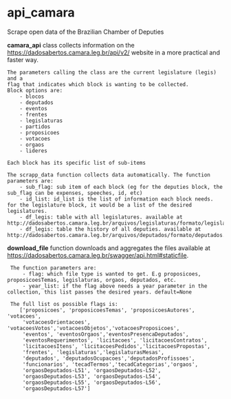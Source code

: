 # api_camara
Scrape open data of the Brazilian Chamber of Deputies


**camara_api** class collects information on the https://dadosabertos.camara.leg.br/api/v2/
website in a more practical and faster way.

    The parameters calling the class are the current legislature (legis) and a 
    flag that indicates which block is wanting to be collected. 
    Block options are:
        - blocos
        - deputados
        - eventos
        - frentes
        - legislaturas
        - partidos
        - proposicoes
        - votacoes
        - orgaos
        - lideres

    Each block has its specific list of sub-items    

    The scrapp_data function collects data automatically. The function parameters are:
        - sub_flag: sub item of each block (eg for the deputies block, the sub_flag can be expenses, speeches, id, etc)
        - id_list: id_list is the list of information each block needs. for the legislature block, it would be a list of the desired legislatures.
        - df_legis: table with all legislatures. available at http://dadosabertos.camara.leg.br/arquivos/legislaturas/formato/legislaturas.csv
        - df_legis: table the history of all deputies. available at http://dadosabertos.camara.leg.br/arquivos/deputados/formato/deputados.csv   


**download_file** function downloads and aggregates the files available at https://dadosabertos.camara.leg.br/swagger/api.html#staticfile.

     The function parameters are:
         - flag: which file type is wanted to get. E.g proposicoes, proposicoesTemas, legislaturas, orgaos, deputados, etc.
         - year_list: if the flag above needs a year parameter in the collection, this list passes the desired years. default=None

     The full list os possible flags is: 
        ['proposicoes', 'proposicoesTemas', 'proposicoesAutores', 'votacoes', 
         'votacoesOrientacoes', 'votacoesVotos','votacoesObjetos','votacoesProposicoes',
         'eventos', 'eventosOrgaos','eventosPresencaDeputados',
         'eventosRequerimentos', 'licitacoes', 'licitacoesContratos',
         'licitacoesItens', 'licitacoesPedidos','licitacoesPropostas',
         'frentes', 'legislaturas','legislaturasMesas',
         'deputados', 'deputadosOcupacoes','deputadosProfissoes',
         'funcionarios', 'tecadTermos','tecadCategorias','orgaos',
         'orgaosDeputados-L51', 'orgaosDeputados-L52',
         'orgaosDeputados-L53', 'orgaosDeputados-L54',
         'orgaosDeputados-L55', 'orgaosDeputados-L56',
         'orgaosDeputados-L57']
